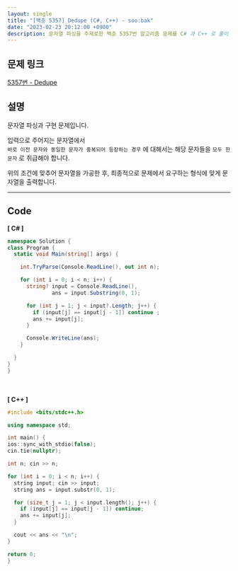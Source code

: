 ```yaml
---
layout: single
title: "[백준 5357] Dedupe (C#, C++) - soo:bak"
date: "2023-02-23 20:12:00 +0900"
description: 문자열 파싱을 주제로한 백준 5357번 알고리즘 문제를 C# 과 C++ 로 풀이 및 해설
---
```


## 문제 링크
  [5357번 - Dedupe](https://www.acmicpc.net/problem/5357)

## 설명
  문자열 파싱과 구현 문제입니다. <br>

  입력으로 주어지는 문자열에서 <br>
  `바로 이전 문자와 동일한 문자가 중복되어 등장하는 경우` 에 대해서는 해당 문자들을 `모두 한 문자` 로 취급해야 합니다. <br>

  위의 조건에 맞추어 문자열을 가공한 후, 최종적으로 문제에서 요구하는 형식에 맞게 문자열을 출력합니다.
  <br>

- - -

## Code
<b>[ C# ] </b>
<br>

  ```c#
namespace Solution {
  class Program {
    static void Main(string[] args) {

      int.TryParse(Console.ReadLine(), out int n);

      for (int i = 0; i < n; i++) {
        string? input = Console.ReadLine(),
                ans = input.Substring(0, 1);

        for (int j = 1; j < input?.Length; j++) {
          if (input[j] == input[j - 1]) continue ;
          ans += input[j];
        }

        Console.WriteLine(ans);
      }

    }
  }
}
  ```
<br><br>
<b>[ C++ ] </b>
<br>

  ```c++
#include <bits/stdc++.h>

using namespace std;

int main() {
  ios::sync_with_stdio(false);
  cin.tie(nullptr);

  int n; cin >> n;

  for (int i = 0; i < n; i++) {
    string input; cin >> input;
    string ans = input.substr(0, 1);

    for (size_t j = 1; j < input.length(); j++) {
      if (input[j] == input[j - 1]) continue;
      ans += input[j];
    }

    cout << ans << "\n";
  }

  return 0;
}
  ```
